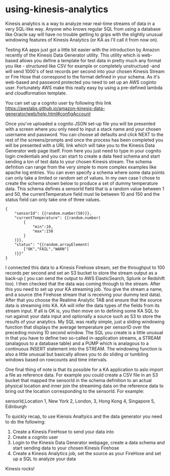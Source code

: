 # using-kinesis-analytics

Kinesis analytics is a way to analyze near real-time streams of data in a very SQL-like way.
Anyone who knows regular SQL from using a database like Oracle say will have no trouble getting to grips with the 
slightly unusual windowing features of Kinesis Analytics (or KA as I'll call it from now on). 

Testing KA apps just got a little bit easier with the introduction by Amazon recently of the Kinesis Data Generator 
utility. This utility which is web-based allows you define a template for test data in pretty much any format you 
like - structured like CSV for example or completely unstructued -and will send 1000's of test records per second into your 
chosen Kinesis Stream or Fire Hose that correspond to the format defined in your schema. As it's web-based and password protected you need to set up an AWS coginto user. Fortunately AWS make this really easy by using a pre-defined lambda and cloudformation template. 

You can set up a cognito user by following this link 
https://awslabs.github.io/amazon-kinesis-data-generator/web/help.html#configAccount

Once you've uploaded a cognito JSON set-up file you will be presented with a screen where you only need to input a stack name and 
your chosen username and password. You can choose all defaults and click NEXT to the rest of the screens/prompts and once the 
process has been completed you will be presented with a URL link which will take you to the Kinesis Data Generator web page itself. 
From here you just need to type in your cognito login credentials and you can start to create a data feed schema and start 
sending a ton of test data to your chosen Kinesis stream. The schema defintion can range from the very simple to  more complex 
examples like apache log entries. You can even specify a schema where some data points can only take a limited or random set
of values. In my own case I chose to create the schema shown below to produce a set of dummy temperature data. This schema defines 
a sensorId field that is a random value between 1 and 50, the currentTemperature field must lie between 10 and 150 and the 
status field can only take one of three values.


```
{
    "sensorId": {{random.number(50)}},
    "currentTemperature": {{random.number(
        {
            "min":10,
            "max":150
        }
    )}},
    "status": "{{random.arrayElement(
        ["OK","FAIL","WARN"]
    )}}"
}
```

I connected this data to a Kinesis Firehose stream, set the throughput to 100 records per second and set an S3 bucket to store the 
stream  output as a back-up ( you can send the output to AWS ElasticSearch, Splunk or Redshift too). I then checked that the data 
was coming through to the stream. After this you need to set up your KA streaming job. You give the stream a name, and a source 
(the Firehose stream that is receiving your dummy test data). After that you choose the Reatime Analytic TAB and ensure that the 
source data is streaming into KA. KA will infer the data types of the fields from its stream input. If all is OK is, you then move 
on to defining some KA SQL to run against your data input and optionally a source such as S3 to store the results of your analytics. 
My SQL was really simple, just a sliding windowing function that displays the average temperature per sensorID over the preceding 
moving 10 second window. The SQL you create  is a little unusual in that you have to define two so-called in-application streams, a 
STREAM (analagous to a database table) and a PUMP which is analagous to a continuous INSERT statement into the STREAM. The 
windowing function is also a little unusual but basically allows you to do sliding or tumbling windows based on rowcounts and 
time intervals. 

One final thing of note is that its possible for a KA application to aslo import a file as reference data. For example 
you could create a CSV file in an S3 bucket that mapped the sensorId in the schema definition to an actual physical location and 
inner join the streamimg data on the reference data to bring out the location corresponding to the sensorId. For example:

sensorId,Location
1, New York
2, London,
3, Hong Kong
4, Singapore
5, Edinburgh

To quickly recap, to use Kiensis Analtyics and the data generator you need to do the following:

1) Create a Kinesis FireHose to send your data into 
2) Create a cognito user
3) Login to the Kinesis Data Generator webpage, create a data schema and start sending data to your chosen Kinesis Firehose
4) Create a Kinesis Analytics job, set the source as your FireHose and set up a SQL to analyze your data


Kinesis rocks!

